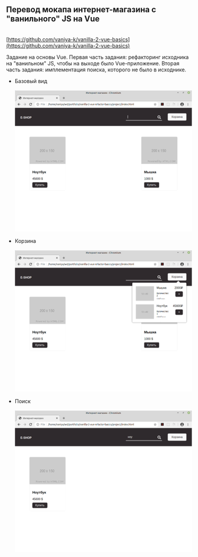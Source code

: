 ## Перевод мокапа интернет-магазина с "ванильного" JS на Vue
\
[https://github.com/vaniya-k/vanilla-2-vue-basics](https://github.com/vaniya-k/vanilla-2-vue-basics)

Задание на основы Vue. Первая часть задания: рефакторинг исходника на "ванильном" JS, чтобы на выходе было Vue-приложение. Вторая часть задания: имплементация поиска, которого не было в исходнике.

* Базовый вид
\
\
![Before](01.png)

* Корзина
\
\
![After](02.png)

* Поиск
\
\
![After](03.png)
